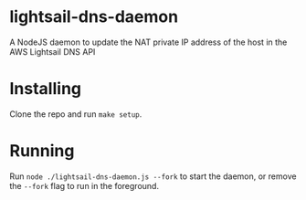 # lightsail-dns-daemon
A NodeJS daemon to update the NAT private IP address of the host in the AWS Lightsail DNS API

# Installing
Clone the repo and run `make setup`.

# Running
Run `node ./lightsail-dns-daemon.js --fork` to start the daemon, or remove the `--fork` flag to run in the foreground.
